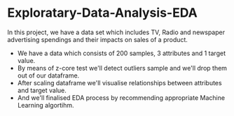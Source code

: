 # Exploratary-Data-Analysis-EDA

In this project, we have a data set which includes TV, Radio and newspaper advertising spendings and their impacts on sales of a product. 

- We have a data which consists of 200 samples, 3 attributes and 1 target value.
- By means of z-core test we'll detect outliers sample and we'll drop them out of our dataframe. 
- After scaling dataframe we'll visualise relationships between attributes and target value. 
- And we'll finalised EDA process by recommending appropriate Machine Learning algortihm.

